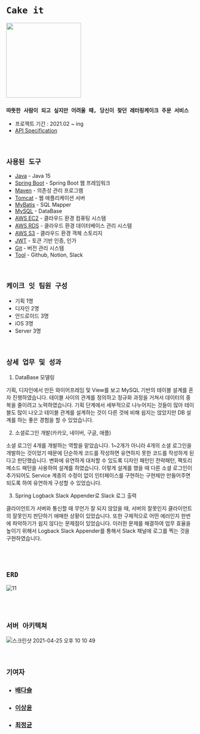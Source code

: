 # `Cake it`

<div>
 <img src="https://user-images.githubusercontent.com/45676906/115995286-a9e7d900-a615-11eb-9895-fe046cf5c906.png" width="200" height="200">
</div>

### `따뜻한 사람이 되고 싶지만 어려울 때, 당신이 찾던 레터링케이크 주문 서비스`


- 프로젝트 기간 : 2021.02 ~ ing
- [API Specification](https://github.com/project-cake-it/api-doc/wiki)

<br>

## `사용된 도구`

- [Java]() - Java 15
- [Spring Boot]() - Spring Boot 웹 프레임워크
- [Maven]() - 의존성 관리 프로그램
- [Tomcat]() - 웹 애플리케이션 서버
- [MyBatis]() - SQL Mapper
- [MySQL]() - DataBase
- [AWS EC2]() - 클라우드 환경 컴퓨팅 시스템
- [AWS RDS]() - 클라우드 환경 데이터베이스 관리 시스템
- [AWS S3]() - 클라우드 환경 객체 스토리지
- [JWT]() - 토큰 기반 인증, 인가
- [Git]() - 버전 관리 시스템
- [Tool]() - Github, Notion, Slack

<br>

## `케이크 잇 팀원 구성`

- 기획 1명
- 디자인 2명
- 안드로이드 3명
- iOS 3명
- Server 3명

<br>

## `상세 업무 및 성과`

1. DataBase 모델링

기획, 디자인에서 만든 와이어프레임 및 View를 보고 MySQL 기반의 테이블 설계를 혼자 진행하였습니다. 테이블 사이의 관계를 정의하고 정규화 과정을 거쳐서 데이터의 중복을 줄이려고 노력하였습니다. 기획 단계에서 세부적으로 나누어지는 것들이 많아 테이블도 많이 나오고 테이블 관계를 설계하는 것이 다른 것에 비해 쉽지는 않았지만 DB 설계를 하는 좋은 경험을 할 수 있었습니다. 

2. 소셜로그인 개발(카카오, 네이버, 구글, 애플)

소셜 로그인 4개를 개발하는 역할을 맡았습니다.  1~2개가 아니라 4개의 소셜 로그인을 개발하는 것이었기 때문에 단순하게 코드를 작성하면 유연하지 못한 코드를 작성하게 된다고 판단했습니다. 
변화에 유연하게 대처할 수 있도록 디자인 패턴인 전략패턴, 팩토리 메소드 패턴을 사용하여 설계를 하였습니다. 이렇게 설계를 했을 때 다른 소셜 로그인이 추가되어도 Service 계층의 수정이 없이 인터페이스를 구현하는 구현체만 만들어주면 되도록 하여 유연하게 구성할 수 있었습니다.

3. Spring Logback Slack Appender로 Slack 로그 출력

클라이언트가 서버와 통신할 때 무언가 잘 되지 않았을 때, 서버의 잘못인지 클라이언트의 잘못인지 판단하기 애매한 상황이 있었습니다. 또한 구체적으로 어떤 에러인지 한번에 파악하기가 쉽지 않다는 문제점이 있었습니다. 이러한 문제를 해결하여 업무 효율을 높이기 위해서 Logback Slack Appender를 통해서 Slack 채널에 로그를 찍는 것을 구현하였습니다. 

<br> <br>

## `ERD`

![11](https://user-images.githubusercontent.com/45676906/115995116-f41c8a80-a614-11eb-924a-7e794b4f5d13.png)



<br> <br>

## `서버 아키텍쳐`

![스크린샷 2021-04-25 오후 10 10 49](https://user-images.githubusercontent.com/45676906/115994716-190ffe00-a613-11eb-84b0-adea2bbce66c.png)



<br>

## `기여자`

- ### [배다슬](https://github.com/bghgu)
- ### [이상윤](https://github.com/syndersonLEE)
- ### [최정균](https://github.com/wjdrbs96)